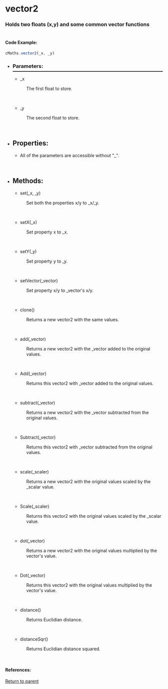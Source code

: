 # <a id="title"/> vector2
### <a id="description"/> Holds two floats (x,y) and some common vector functions
#

#### <a id="codeexample"/> Code Example:
```Javascript
cMaths.vector2(_x, _y)
```

* <a id="parameters"/> <h3> Parameters: </h3> <hr style="height:2px;border:none;margin-top: -10px;">

    * <a id="_x"/> _x <p style="padding-left: 20px;"> The first float to store. </p> <br>

    * <a id="_y"/> _y <p style="padding-left: 20px;"> The second float to store. </p> <br>

* <a id="properties"/> <h2> Properties: </h2>

    * <a id="propertiesprefix"/> All of the parameters are accessible without "_". <p style="padding-left: 20px;">  </p> <br>

* <a id="methods"/> <h2> Methods: </h2>

    * <a id="set"/> set(_x, _y) <p style="padding-left: 20px;"> Set both the properties x/y to _x/_y. </p> <br>
  
    * <a id="setX"/> setX(_x) <p style="padding-left: 20px;"> Set property x to _x. </p> <br>
  
    * <a id="setY"/> setY(_y) <p style="padding-left: 20px;"> Set property y to _y. </p> <br>

    * <a id="setVector"/> setVector(_vector) <p style="padding-left: 20px;"> Set property x/y to _vector's x/y. </p> <br>

    * <a id="clone"/> clone() <p style="padding-left: 20px;"> Returns a new vector2 with the same values. </p> <br>

    * <a id="add"/> add(_vector) <p style="padding-left: 20px;"> Returns a new vector2 with the _vector added to the original values. </p> <br>

    * <a id="Add"/> Add(_vector) <p style="padding-left: 20px;"> Returns this vector2 with _vector added to the original values. </p> <br>

    * <a id="subtract"/> subtract(_vector) <p style="padding-left: 20px;"> Returns a new vector2 with the _vector subtracted from the original values. </p> <br>

    * <a id="Subtract"/> Subtract(_vector) <p style="padding-left: 20px;"> Returns this vector2 with _vector subtracted from the original values. </p> <br>

    * <a id="scale"/> scale(_scaler) <p style="padding-left: 20px;"> Returns a new vector2 with the original values scaled by the _scalar value. </p> <br>

    * <a id="Scale"/> Scale(_scaler) <p style="padding-left: 20px;"> Returns this vector2 with the original values scaled by the _scalar value. </p> <br>

    * <a id="dot"/> dot(_vector) <p style="padding-left: 20px;"> Returns a new vector2 with the original values multiplied by the vector's value. </p> <br>

    * <a id="Dot"/> Dot(_vector) <p style="padding-left: 20px;"> Returns this vector2 with the original values multiplied by the vector's value. </p> <br>

    * <a id="distance"/> distance() <p style="padding-left: 20px;"> Returns Euclidian distance. </p> <br>

    * <a id="distancesqr"/> distanceSqr() <p style="padding-left: 20px;"> Returns Euclidian distance squared. </p> <br>
  
#### References: 
  
[Return to parent](/Code/Main%20Code/Maths/README.md)